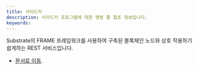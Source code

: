```yaml
---
title: 사이드카
description: 사이드카 프로그램에 대한 명령 줄 참조 정보입니다.
keywords:
---
```


Substrate의 FRAME 프레임워크를 사용하여 구축된 블록체인 노드와 상호 작용하기 쉽게하는 REST 서비스입니다.

- [문서로 이동](https://github.com/paritytech/substrate-api-sidecar).